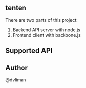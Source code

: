 ## tenten ##

There are two parts of this project:  
1) Backend API server with node.js  
2) Frontend client with backbone.js  

## Supported API ##   

## Author ##
@dvliman
